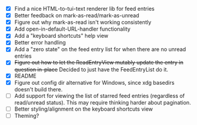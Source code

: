 - [x] Find a nice HTML-to-tui-text renderer lib for feed entries
- [x] Better feedback on mark-as-read/mark-as-unread
- [x] Figure out why mark-as-read isn't working consistently
- [x] Add open-in-default-URL-handler functionality
- [x] Add a "keyboard shortcuts" help view
- [x] Better error handling
- [x] Add a "zero state" on the feed entry list for when there are no unread entries
- [x] ~~Figure out how to let the ReadEntryView mutably update the entry in question in-place~~ Decided to just have the FeedEntryList do it.
- [x] README
- [x] Figure out config dir alternative for Windows, since xdg basedirs doesn't build there.
- [ ] Add support for viewing the list of starred feed entries (regardless of read/unread status). This may require thinking harder about pagination.
- [ ] Better styling/alignment on the keyboard shortcuts view
- [ ] Theming?
